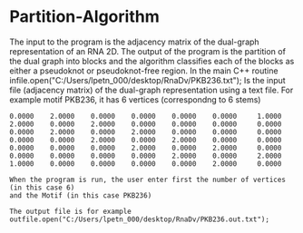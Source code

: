 # Partition-Algorithm
The input to the program is the adjacency matrix of the dual-graph representation of an RNA 2D. The output of the program is the partition of the dual graph into blocks and the algorithm classifies each of the  blocks as either a pseudoknot or pseudoknot-free region.
In the main C++ routine
infile.open("C:/Users/lpetn_000/desktop/RnaDv/PKB236.txt");
Is the input file (adjacency matrix) of the dual-graph representation using a text file.
For example motif PKB236, it has 6 vertices (correspondng to 6 stems)
       
    0.0000    2.0000    0.0000    0.0000    0.0000    0.0000     1.0000
    2.0000    0.0000    2.0000    0.0000    0.0000    0.0000     0.0000        
    0.0000    2.0000    0.0000    2.0000    0.0000    0.0000     0.0000        
    0.0000    0.0000    2.0000    0.0000    2.0000    0.0000     0.0000        
    0.0000    0.0000    0.0000    2.0000    0.0000    2.0000     0.0000       
    0.0000    0.0000    0.0000    0.0000    2.0000    0.0000     2.0000       
    1.0000    0.0000    0.0000    0.0000    0.0000    2.0000     0.0000  

    When the program is run, the user enter first the number of vertices (in this case 6) 
    and the Motif (in this case PKB236)
    
    The output file is for example
	outfile.open("C:/Users/lpetn_000/desktop/RnaDv/PKB236.out.txt");
